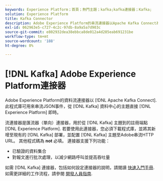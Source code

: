 ```yaml
---
keywords: Experience Platform；首頁；熱門主題；kafka;kafka連接器；Kafka;
solution: Experience Platform
title: Kafka Connector
description: Adobe Experience Platform的串流連接器以Apache Kafka Connect為基礎。 此程式庫可用來將JSON事件從資料中心的Kafka主題直接串流至即時Experience Platform。
exl-id: 062963e5-c727-4c2c-97db-8a9a5a7d903c
source-git-commit: e802932dea38ebbca8de012a4d285eab691231be
workflow-type: tm+mt
source-wordcount: '188'
ht-degree: 0%

---
```


# [!DNL Kafka] Adobe Experience Platform連接器

Adobe Experience Platform的資料流連接器以 [!DNL Apache Kafka Connect]. 此程式庫可用來串流JSON事件，從 [!DNL Kafka] 資料中心的主題直接 [!DNL Experience Platform] 即時。

流連接器是匯流器（單向）連接器，用於從 [!DNL Kafka] 主題到的註冊端點 [!DNL Experience Platform]. 若要使用此連接器，您必須下載程式庫，並將其新增至現有的 [!DNL Kafka] 部署，並配置 [!DNL Kafka] 主題至Adobe串流HTTP URL。 其他程式碼為 **not** 必填。 連接器支援下列功能：

- 已驗證的資料集合
- 對報文進行批次處理，以減少網路呼叫並提高吞吐量

如需 [!DNL Kafka] 連接器，包括如何設定連接器的說明，請閱讀 [快速入門手冊](https://github.com/adobe/experience-platform-streaming-connect). 如需更詳細的工作流程，請參閱 [開發人員指南](https://www.adobe.com/go/kafka-connector-developer-guide).

